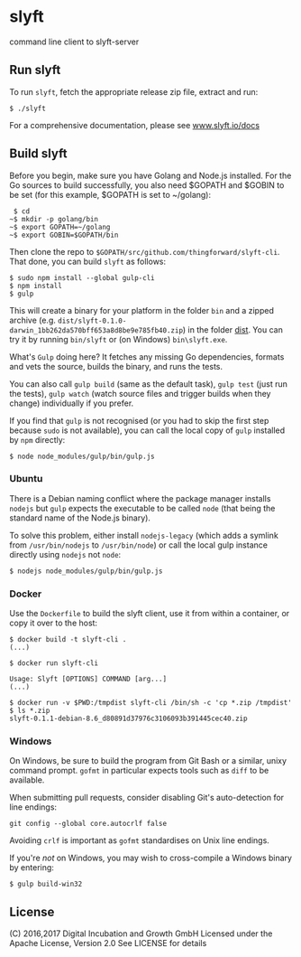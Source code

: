 # slyft
command line client to slyft-server

## Run slyft
To run `slyft`, fetch the appropriate release zip file, extract and run:
```
$ ./slyft
```

For a comprehensive documentation, please see www.slyft.io/docs

## Build slyft

Before you begin, make sure you have Golang and Node.js installed. For the Go sources to build successfully, you also need $GOPATH and $GOBIN to be set (for this example, $GOPATH is set to ~/golang):
```
 $ cd
~$ mkdir -p golang/bin
~$ export GOPATH=~/golang
~$ export GOBIN=$GOPATH/bin
```

Then clone the repo to `$GOPATH/src/github.com/thingforward/slyft-cli`. That done, you can build `slyft` as follows:

```
$ sudo npm install --global gulp-cli
$ npm install 
$ gulp
```

This will create a binary for your platform in the folder `bin` and a zipped archive (e.g. `dist/slyft-0.1.0-darwin_1bb262da570bff653a8d8be9e785fb40.zip`) in the folder [dist](dist). You can try it by running `bin/slyft` or (on Windows) `bin\slyft.exe`.

What's `Gulp` doing here? It fetches any missing Go dependencies, formats and vets the source, builds the binary, and runs the tests.

You can also call `gulp build` (same as the default task), `gulp test` (just run the tests), `gulp watch` (watch source files and trigger builds when they change) individually if you prefer.

If you find that `gulp` is not recognised (or you had to skip the first step because `sudo` is not available), you can call the local copy of `gulp` installed by `npm` directly:
```
$ node node_modules/gulp/bin/gulp.js
```

### Ubuntu 

There is a Debian naming conflict where the package manager installs `nodejs` but `gulp` expects the executable to be called `node` (that being the standard name of the Node.js binary).

To solve this problem, either install `nodejs-legacy` (which adds a symlink from `/usr/bin/nodejs` to `/usr/bin/node`) or call the local gulp instance directly using `nodejs` not `node`:
```
$ nodejs node_modules/gulp/bin/gulp.js
```

### Docker

Use the `Dockerfile` to build the slyft client, use it from within a container, or copy it over to the host:

```
$ docker build -t slyft-cli .
(...)

$ docker run slyft-cli

Usage: Slyft [OPTIONS] COMMAND [arg...]
(...)

$ docker run -v $PWD:/tmpdist slyft-cli /bin/sh -c 'cp *.zip /tmpdist'
$ ls *.zip
slyft-0.1.1-debian-8.6_d80891d37976c3106093b391445cec40.zip
```

### Windows
On Windows, be sure to build the program from Git Bash or a similar, unixy command prompt. `gofmt` in particular expects tools such as `diff` to be available.

When submitting pull requests, consider disabling Git's auto-detection for line endings:
```
git config --global core.autocrlf false
```
Avoiding `crlf` is important as `gofmt` standardises on Unix line endings.

If you're *not* on Windows, you may wish to cross-compile a Windows binary by entering:
```
$ gulp build-win32
```

## License

(C) 2016,2017 Digital Incubation and Growth GmbH
Licensed under the Apache License, Version 2.0
See LICENSE for details

